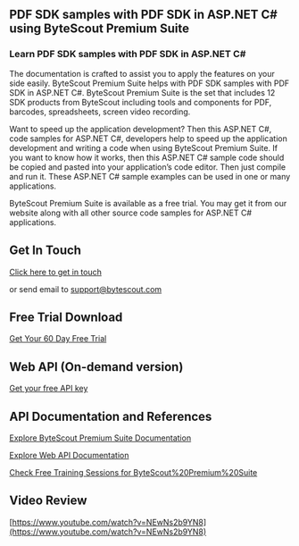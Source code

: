 ## PDF SDK samples with PDF SDK in ASP.NET C# using ByteScout Premium Suite

### Learn PDF SDK samples with PDF SDK in ASP.NET C#

The documentation is crafted to assist you to apply the features on your side easily. ByteScout Premium Suite helps with PDF SDK samples with PDF SDK in ASP.NET C#. ByteScout Premium Suite is the set that includes 12 SDK products from ByteScout including tools and components for PDF, barcodes, spreadsheets, screen video recording.

 Want to speed up the application development? Then this ASP.NET C#, code samples for ASP.NET C#, developers help to speed up the application development and writing a code when using ByteScout Premium Suite. If you want to know how it works, then this ASP.NET C# sample code should be copied and pasted into your application’s code editor. Then just compile and run it. These ASP.NET C# sample examples can be used in one or many applications.

ByteScout Premium Suite is available as a free trial. You may get it from our website along with all other source code samples for ASP.NET C# applications.

## Get In Touch

[Click here to get in touch](https://bytescout.zendesk.com/hc/en-us/requests/new?subject=ByteScout%20Premium%20Suite%20Question)

or send email to [support@bytescout.com](mailto:support@bytescout.com?subject=ByteScout%20Premium%20Suite%20Question) 

## Free Trial Download

[Get Your 60 Day Free Trial](https://bytescout.com/download/web-installer?utm_source=github-readme)

## Web API (On-demand version)

[Get your free API key](https://pdf.co/documentation/api?utm_source=github-readme)

## API Documentation and References

[Explore ByteScout Premium Suite Documentation](https://bytescout.com/documentation/index.html?utm_source=github-readme)

[Explore Web API Documentation](https://pdf.co/documentation/api?utm_source=github-readme)

[Check Free Training Sessions for ByteScout%20Premium%20Suite](https://academy.bytescout.com/)

## Video Review

[https://www.youtube.com/watch?v=NEwNs2b9YN8](https://www.youtube.com/watch?v=NEwNs2b9YN8)